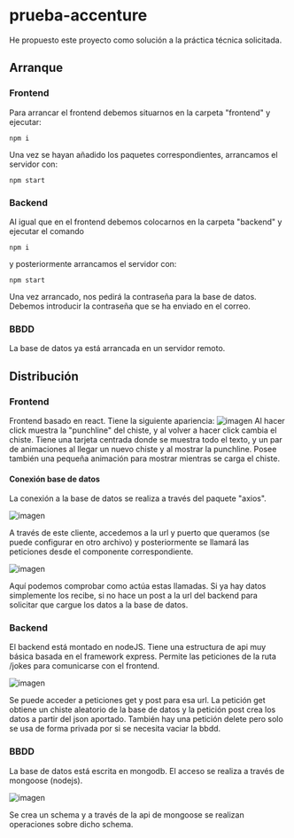 # prueba-accenture
He propuesto este proyecto como solución a la práctica técnica solicitada.
## Arranque
### Frontend
Para arrancar el frontend debemos situarnos en la carpeta "frontend" y ejecutar:
```npm
npm i
```
Una vez se hayan añadido los paquetes correspondientes, arrancamos el servidor con:
```npm
npm start
```
### Backend
Al igual que en el frontend debemos colocarnos en la carpeta "backend" y ejecutar el comando
```npm
npm i
```
y posteriormente arrancamos el servidor con:
```npm
npm start
```
Una vez arrancado, nos pedirá la contraseña para la base de datos. Debemos introducir la contraseña que se ha enviado en el correo.
### BBDD
La base de datos ya está arrancada en un servidor remoto.
## Distribución
### Frontend
Frontend basado en react. Tiene la siguiente apariencia:
![imagen](https://user-images.githubusercontent.com/32396486/196051194-91d7936f-9848-4d01-9ede-3270e5aec7e3.png)
Al hacer click muestra la "punchline" del chiste, y al volver a hacer click cambia el chiste. Tiene una tarjeta centrada donde se muestra todo el texto, y un par de animaciones al llegar un nuevo chiste y al mostrar la punchline. 
Posee también una pequeña animación para mostrar mientras se carga el chiste.
#### Conexión base de datos
La conexión a la base de datos se realiza a través del paquete "axios".

![imagen](https://user-images.githubusercontent.com/32396486/196051537-bde0573d-720b-4c3e-9b57-c6359ff94c2e.png)

A través de este cliente, accedemos a la url y puerto que queramos (se puede configurar en otro archivo) y posteriormente se llamará las peticiones desde el componente correspondiente.

![imagen](https://user-images.githubusercontent.com/32396486/196051518-2ace6c71-b503-4331-8a10-d5d188a0d2b4.png)

Aquí podemos comprobar como actúa estas llamadas. Si ya hay datos simplemente los recibe, si no hace un post a la url del backend para solicitar que cargue los datos a la base de datos.
### Backend
El backend está montado en nodeJS. Tiene una estructura de api muy básica basada en el framework express. Permite las peticiones de la ruta /jokes para comunicarse con el frontend. 

![imagen](https://user-images.githubusercontent.com/32396486/196053102-3576ce59-afca-43e8-9e0e-d2d193d2cf85.png)

Se puede acceder a peticiones get y post para esa url. La petición get obtiene un chiste aleatorio de la base de datos y la petición post crea los datos a partir del json aportado. También hay una petición delete pero solo se usa de forma privada por si se necesita vaciar la bbdd.

### BBDD
La base de datos está escrita en mongodb. El acceso se realiza a través de mongoose (nodejs).

![imagen](https://user-images.githubusercontent.com/32396486/196053252-bb127bfb-b09f-410b-bb31-13146733cf41.png)

Se crea un schema y a través de la api de mongoose se realizan operaciones sobre dicho schema.
